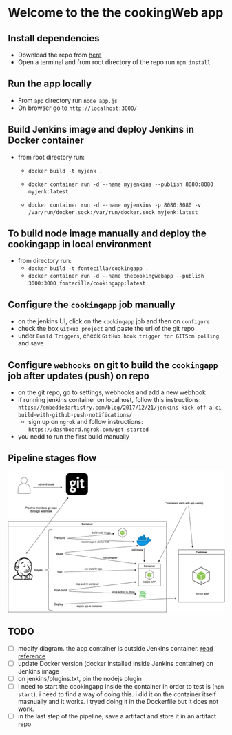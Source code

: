 # Welcome to the the cookingWeb app

## Install dependencies

* Download the repo from [here](https://github.com/diegofontecilla/cookingWeb)
* Open a terminal and from root directory of the repo run `npm install`

## Run the app locally

* From `app` directory run `node app.js`
* On browser go to `http://localhost:3000/`

## Build Jenkins image and deploy Jenkins in Docker container

* from root directory run:
  * `docker build -t myjenk .`
  * `docker container run -d --name myjenkins --publish 8080:8080 myjenk:latest`

  * `docker container run -d --name myjenkins -p 8080:8080 -v /var/run/docker.sock:/var/run/docker.sock myjenk:latest`

## To build node image manually and deploy the cookingapp in local environment

* from directory run:
  * `docker build -t fontecilla/cookingapp .`
  * `docker container run -d --name thecookingwebapp --publish 3000:3000 fontecilla/cookingapp:latest`

## Configure the `cookingapp` job manually

* on the jenkins UI, click on the `cookingapp` job and then on `configure`
* check the box `GitHub project` and paste the url of the git repo
* under `Build Triggers`, check `GitHub hook trigger for GITScm polling` and save

## Configure `webhooks` on git to build the `cookingapp` job after updates (push) on repo

* on the git repo, go to settings, webhooks and add a new webhook
* if running jenkins container on localhost, follow this instructions:
`https://embeddedartistry.com/blog/2017/12/21/jenkins-kick-off-a-ci-build-with-github-push-notifications/`
  * sign up on `ngrok` and follow instructions: `https://dashboard.ngrok.com/get-started`
* you nedd to run the first build manually

## Pipeline stages flow

![Stages flow](./diagrams/PipelineStageFlow.png)

## TODO

* [ ] modify diagram. the app container is outside Jenkins container. [read reference](https://medium.com/@manav503/how-to-build-docker-images-inside-a-jenkins-container-d59944102f30)
* [ ] update Docker version (docker installed inside Jenkins container) on Jenkins image
* [ ] on jenkins/plugins.txt, pin the nodejs plugin
* [ ] i need to start the cookingapp inside the container in order to test is (`npm start`). i need to find a way of doing this. i did it on the container itself masnually and it works. i tryed doing it in the Dockerfile but it does not work.
* [ ] in the last step of the pipeline, save a artifact and store it in an artifact repo
